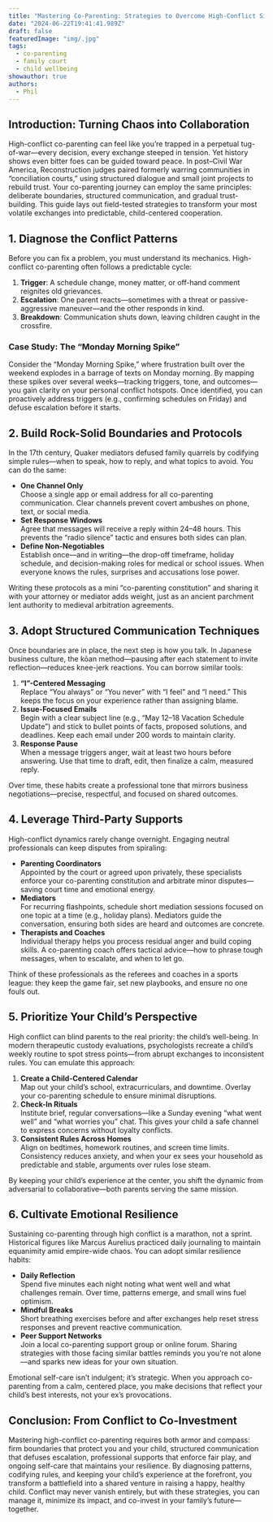 ```yaml
---
title: "Mastering Co-Parenting: Strategies to Overcome High-Conflict Situations"
date: "2024-06-22T19:41:41.989Z"
draft: false
featuredImage: "img/.jpg"
tags:
  - co-parenting
  - family court
  - child wellbeing
showauthor: true
authors:
  - Phil
---
```



## Introduction: Turning Chaos into Collaboration

High-conflict co-parenting can feel like you’re trapped in a perpetual tug-of-war—every decision, every exchange steeped in tension. Yet history shows even bitter foes can be guided toward peace. In post–Civil War America, Reconstruction judges paired formerly warring communities in “conciliation courts,” using structured dialogue and small joint projects to rebuild trust. Your co-parenting journey can employ the same principles: deliberate boundaries, structured communication, and gradual trust-building. This guide lays out field-tested strategies to transform your most volatile exchanges into predictable, child-centered cooperation.

## 1. Diagnose the Conflict Patterns

Before you can fix a problem, you must understand its mechanics. High-conflict co-parenting often follows a predictable cycle:

1. **Trigger**: A schedule change, money matter, or off-hand comment reignites old grievances.  
2. **Escalation**: One parent reacts—sometimes with a threat or passive-aggressive maneuver—and the other responds in kind.  
3. **Breakdown**: Communication shuts down, leaving children caught in the crossfire.  

### Case Study: The “Monday Morning Spike”

Consider the “Monday Morning Spike,” where frustration built over the weekend explodes in a barrage of texts on Monday morning. By mapping these spikes over several weeks—tracking triggers, tone, and outcomes—you gain clarity on your personal conflict hotspots. Once identified, you can proactively address triggers (e.g., confirming schedules on Friday) and defuse escalation before it starts.

## 2. Build Rock-Solid Boundaries and Protocols

In the 17th century, Quaker mediators defused family quarrels by codifying simple rules—when to speak, how to reply, and what topics to avoid. You can do the same:

- **One Channel Only**  
  Choose a single app or email address for all co-parenting communication. Clear channels prevent covert ambushes on phone, text, or social media.  
- **Set Response Windows**  
  Agree that messages will receive a reply within 24–48 hours. This prevents the “radio silence” tactic and ensures both sides can plan.  
- **Define Non-Negotiables**  
  Establish once—and in writing—the drop-off timeframe, holiday schedule, and decision-making roles for medical or school issues. When everyone knows the rules, surprises and accusations lose power.

Writing these protocols as a mini “co-parenting constitution” and sharing it with your attorney or mediator adds weight, just as an ancient parchment lent authority to medieval arbitration agreements.

## 3. Adopt Structured Communication Techniques

Once boundaries are in place, the next step is how you talk. In Japanese business culture, the kōan method—pausing after each statement to invite reflection—reduces knee-jerk reactions. You can borrow similar tools:

1. **“I”-Centered Messaging**  
   Replace “You always” or “You never” with “I feel” and “I need.” This keeps the focus on your experience rather than assigning blame.  
2. **Issue-Focused Emails**  
   Begin with a clear subject line (e.g., “May 12–18 Vacation Schedule Update”) and stick to bullet points of facts, proposed solutions, and deadlines. Keep each email under 200 words to maintain clarity.  
3. **Response Pause**  
   When a message triggers anger, wait at least two hours before answering. Use that time to draft, edit, then finalize a calm, measured reply.

Over time, these habits create a professional tone that mirrors business negotiations—precise, respectful, and focused on shared outcomes.

## 4. Leverage Third-Party Supports

High-conflict dynamics rarely change overnight. Engaging neutral professionals can keep disputes from spiraling:

- **Parenting Coordinators**  
  Appointed by the court or agreed upon privately, these specialists enforce your co-parenting constitution and arbitrate minor disputes—saving court time and emotional energy.  
- **Mediators**  
  For recurring flashpoints, schedule short mediation sessions focused on one topic at a time (e.g., holiday plans). Mediators guide the conversation, ensuring both sides are heard and outcomes are concrete.  
- **Therapists and Coaches**  
  Individual therapy helps you process residual anger and build coping skills. A co-parenting coach offers tactical advice—how to phrase tough messages, when to escalate, and when to let go.

Think of these professionals as the referees and coaches in a sports league: they keep the game fair, set new playbooks, and ensure no one fouls out.

## 5. Prioritize Your Child’s Perspective

High conflict can blind parents to the real priority: the child’s well-being. In modern therapeutic custody evaluations, psychologists recreate a child’s weekly routine to spot stress points—from abrupt exchanges to inconsistent rules. You can emulate this approach:

1. **Create a Child-Centered Calendar**  
   Map out your child’s school, extracurriculars, and downtime. Overlay your co-parenting schedule to ensure minimal disruptions.  
2. **Check-In Rituals**  
   Institute brief, regular conversations—like a Sunday evening “what went well” and “what worries you” chat. This gives your child a safe channel to express concerns without loyalty conflicts.  
3. **Consistent Rules Across Homes**  
   Align on bedtimes, homework routines, and screen time limits. Consistency reduces anxiety, and when your ex sees your household as predictable and stable, arguments over rules lose steam.

By keeping your child’s experience at the center, you shift the dynamic from adversarial to collaborative—both parents serving the same mission.

## 6. Cultivate Emotional Resilience

Sustaining co-parenting through high conflict is a marathon, not a sprint. Historical figures like Marcus Aurelius practiced daily journaling to maintain equanimity amid empire-wide chaos. You can adopt similar resilience habits:

- **Daily Reflection**  
  Spend five minutes each night noting what went well and what challenges remain. Over time, patterns emerge, and small wins fuel optimism.  
- **Mindful Breaks**  
  Short breathing exercises before and after exchanges help reset stress responses and prevent reactive communication.  
- **Peer Support Networks**  
  Join a local co-parenting support group or online forum. Sharing strategies with those facing similar battles reminds you you’re not alone—and sparks new ideas for your own situation.

Emotional self-care isn’t indulgent; it’s strategic. When you approach co-parenting from a calm, centered place, you make decisions that reflect your child’s best interests, not your ex’s provocations.

## Conclusion: From Conflict to Co-Investment

Mastering high-conflict co-parenting requires both armor and compass: firm boundaries that protect you and your child, structured communication that defuses escalation, professional supports that enforce fair play, and ongoing self-care that maintains your resilience. By diagnosing patterns, codifying rules, and keeping your child’s experience at the forefront, you transform a battlefield into a shared venture in raising a happy, healthy child. Conflict may never vanish entirely, but with these strategies, you can manage it, minimize its impact, and co-invest in your family’s future—together.  
